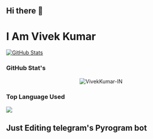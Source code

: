## Hi there 👋


# I Am Vivek Kumar

[![GitHub Stats](https://github-stats-alpha.vercel.app/api?username=VivekKumar-IN)](https://github.com/VivekKumar-IN)


### GitHub Stat's

<p align="center">&nbsp;
  <img align="center" src="https://github-readme-stats.vercel.app/api?username=VivekKumar-IN&&show_icons=true" alt="VivekKumar-IN"/></p>        

<p align="center">

### Top Language Used

<img src="https://github-readme-stats.vercel.app/api/top-langs/?username=VivekKumar-IN&layout=compact&theme=tokyonight" align="center">

## Just Editing telegram's Pyrogram bot 